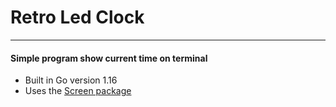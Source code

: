 # Retro Led Clock 

***

#### Simple program show current time on terminal


- Built in Go version 1.16
- Uses the [Screen package](https://github.com/inancgumus/screen)
